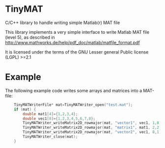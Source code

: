 # TinyMAT
C/C++ library to handle writing simple Matlab(r) MAT file

This library implements a very simple interface to write Matlab MAT file (level 5), as described in http://www.mathworks.de/help/pdf_doc/matlab/matfile_format.pdf

It is licensed under the terms of the GNU Lesser general Public license (LGPL) >=2.1

# Example
The following example code writes some arrays and matrices into a MAT-file:
```C++
	TinyMATWriterFile* mat=TinyMATWriter_open("test.mat");
	if (mat) {
		double mat1[4]={1,2,3,4};
		double vec1[8]={1,2,3,4,5,6,7,8};
		TinyMATWriter_writeMatrix2D_rowmajor(mat, "vector1", vec1, 1,8);
		TinyMATWriter_writeMatrix2D_rowmajor(mat, "matrix1", mat1, 2,2);
		TinyMATWriter_writeMatrix2D_rowmajor(mat, "vector2", vec1, 8,1);
		TinyMATWriter_close(mat);
	}
```
